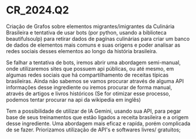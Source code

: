 # CR_2024.Q2
Criação de Grafos sobre elementos migrantes/imigrantes da Culinária Brasileira  e tentativa de usar bots (por python, usando a biblioteca beautifulsoulp) para retirar dados de pagínas culinárias para criar um banco de dados de elementos mais comuns e suas origens e poder analisar as redes sociais desses elementos ao longo da história brasileira. 

Se falhar a tentativa de bots, iremos abrir uma abordagem semi-manual, onde utilizaremos sites que possuem api públicas, ou até mesmo, em algumas redes sociais que há compartilhamento de receitas típicas brasileiras. Ainda não sabemos se vamos procurar através de alguma API informações desse ingrediente ou iremos procurar de forma manual, através de artigos e livros históricos (Se for otimizar esse processo, podemos tentar procurar na api da wikipedia em inglês) 

Tem a possibilidade de utilizar de IA Gemini, usando sua API, para pegar base de seus treinamentos que estão ligados a receita brasileira e a origem desse ingrediente. Uma abordagem mais eficaz e rapída, porém complicada de se fazer. Priorizamos utilização de API's e softwares livres/ gratuitos;

